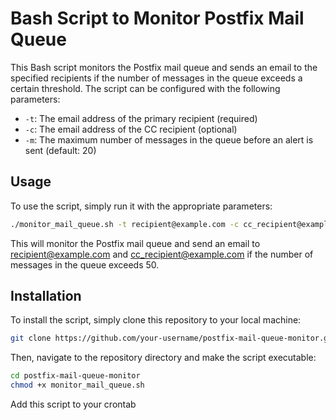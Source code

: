 # Bash Script to Monitor Postfix Mail Queue

This Bash script monitors the Postfix mail queue and sends an email to the specified recipients if the number of messages in the queue exceeds a certain threshold. The script can be configured with the following parameters:

- `-t`: The email address of the primary recipient (required)
- `-c`: The email address of the CC recipient (optional)
- `-m`: The maximum number of messages in the queue before an alert is sent (default: 20)

## Usage

To use the script, simply run it with the appropriate parameters:

```bash
./monitor_mail_queue.sh -t recipient@example.com -c cc_recipient@example.com -m 50
```

This will monitor the Postfix mail queue and send an email to recipient@example.com and cc_recipient@example.com if the number of messages in the queue exceeds 50.

## Installation

To install the script, simply clone this repository to your local machine:

```bash
git clone https://github.com/your-username/postfix-mail-queue-monitor.git
```

Then, navigate to the repository directory and make the script executable:

```bash
cd postfix-mail-queue-monitor
chmod +x monitor_mail_queue.sh
```

Add this script to your crontab
